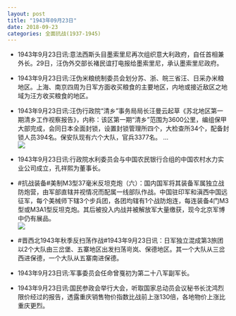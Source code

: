 ```yaml
---
layout: post
title: "1943年09月23日"
date: 2018-09-23
categories: 全面抗战(1937-1945)
---
```


<meta name="referrer" content="no-referrer" />

- 1943年9月23日讯:意法西斯头目墨索里尼再次组织意大利政府，自任首相兼外长。29日，汪伪外交部长褚民谊打电报给墨索里尼，承认墨索里尼政府。 

- 1943年9月23日讯:汪伪米粮统制委员会划分苏、浙、皖三省汪、日采办米粮地区。上海、南京四周为日军方面收买粮食的主要地区，内地或接近敌区之地域为汪方收买粮食的地区。 

- 1943年9月23日讯:汪伪行政院“清乡”事务局局长汪曼云起草《苏北地区第一期清乡工作视察报告》，内称：该区第一期“清乡”范围为3600公里，编组保甲大部完成，会同日本全面封锁，设置封锁管理所四个，大检查所34个，配备封锁人员394名。保安队现有六个大队，官兵3377名。 ... <br/><img src="https://wx2.sinaimg.cn/large/aca367d8ly1fvjc9ljpa5j20c809zq31.jpg" />

- 1943年9月23日讯:行政院水利委员会与中国农民银行合组的中国农村水力实业公司成立，孔祥熙为董事长。 

- #抗战装备#美制M3型37毫米反坦克炮（六）：国内国军将其装备军属独立战防炮营，由军部直辖并视情况而配属一线部队作战。中国驻印军和滇西中国远征军，每个美械师下辖3个步兵团，各团均辖有1个战防炮连，每连装备4门M3型或M3A1型反坦克炮。其后被投入内战并被解放军大量缴获，现今北京军博中仍有展品。 <br/><img src="https://wx3.sinaimg.cn/large/aca367d8ly1fvj8t6x0zxj20g40rltf3.jpg" />

- #晋西北1943年秋季反扫荡作战#1943年9月23日讯：日军独立混成第3旅团以2个大队由三岔堡、五寨地区出发扫荡岢岚、保德地区。其一个大队从三岔西进保德，一个大队从五寨南进保德。 

- 1943年9月23日讯:军事委员会任命曾戛初为第二十八军副军长。 

- 1943年9月23日讯:国民参政会举行大会，听取国家总动员会议秘书长沈鸿烈限价经过的报告，透露重庆销售物价指数比战前上涨130倍，各地物价上涨比重庆更烈。 

